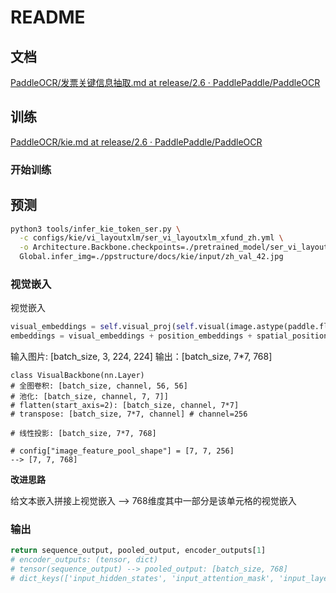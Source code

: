 # README

## 文档

[PaddleOCR/发票关键信息抽取.md at release/2.6 · PaddlePaddle/PaddleOCR](https://github.com/PaddlePaddle/PaddleOCR/blob/release/2.6/applications/%E5%8F%91%E7%A5%A8%E5%85%B3%E9%94%AE%E4%BF%A1%E6%81%AF%E6%8A%BD%E5%8F%96.md)

## 训练

[PaddleOCR/kie.md at release/2.6 · PaddlePaddle/PaddleOCR](https://github.com/PaddlePaddle/PaddleOCR/blob/release/2.6/doc/doc_ch/kie.md)



### 开始训练

## 预测

```bash
python3 tools/infer_kie_token_ser.py \
  -c configs/kie/vi_layoutxlm/ser_vi_layoutxlm_xfund_zh.yml \
  -o Architecture.Backbone.checkpoints=./pretrained_model/ser_vi_layoutxlm_xfund_pretrained/best_accuracy \
  Global.infer_img=./ppstructure/docs/kie/input/zh_val_42.jpg
```

### 视觉嵌入

视觉嵌入

```python
visual_embeddings = self.visual_proj(self.visual(image.astype(paddle.float32)))
embeddings = visual_embeddings + position_embeddings + spatial_position_embeddings
```

输入图片: [batch_size, 3, 224, 224]
输出：[batch_size, 7*7, 768]

```
class VisualBackbone(nn.Layer)
# 全图卷积: [batch_size, channel, 56, 56]
# 池化: [batch_size, channel, 7, 7]]
# flatten(start_axis=2): [batch_size, channel, 7*7] 
# transpose: [batch_size, 7*7, channel] # channel=256

# 线性投影: [batch_size, 7*7, 768]

# config["image_feature_pool_shape"] = [7, 7, 256]
--> [7, 7, 768]
```

**改进思路**

给文本嵌入拼接上视觉嵌入 --> 768维度其中一部分是该单元格的视觉嵌入

###  输出

```python
return sequence_output, pooled_output, encoder_outputs[1]
# encoder_outputs: (tensor, dict)
# tensor(sequence_output) --> pooled_output: [batch_size, 768]
# dict_keys(['input_hidden_states', 'input_attention_mask', 'input_layer_head_mask', '0_data', '1_data', '2_data', '3_data', '4_data', '5_data', '6_data', '7_data', '8_data', '9_data', '10_data', '11_data'])
```
